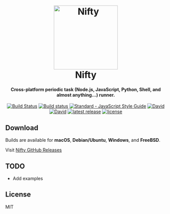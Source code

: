 <h1 align="center">
  <a href="https://github.com/harshjv/nifty"><img src="./build/icon.ico" alt="Nifty" width="200"></a>
  <br>
  Nifty
</h1>

<h4 align="center">Cross-platform periodic task (Node.js, JavaScript, Python, Shell, and almost anything...) runner.</h4>

<p align="center">
  <a href="https://travis-ci.org/harshjv/nifty"><img src="https://travis-ci.org/harshjv/nifty.svg?branch=master" alt="Build Status"></a> <a href="https://ci.appveyor.com/project/harshjv/nifty"><img src="https://ci.appveyor.com/api/projects/status/yp2pv660jh0hidy1?svg=true" alt="Build status"></a> <a href="http://standardjs.com/"><img src="https://img.shields.io/badge/code%20style-standard-brightgreen.svg" alt="Standard - JavaScript Style Guide"></a> <a href="https://github.com/harshjv/nifty/blob/master/app/package.json"><img src="https://david-dm.org/harshjv/nifty.svg?path=/app" alt="David"></a> <a href="https://github.com/harshjv/nifty/blob/master/package.json"><img src="https://img.shields.io/david/dev/harshjv/nifty.svg" alt="David"></a> <a href="https://github.com/harshjv/nifty/releases/latest"><img src="https://img.shields.io/github/release/harshjv/nifty.svg" alt="latest release"></a> <a href="https://github.com/harshjv/nifty/blob/master/LICENSE"><img src="https://img.shields.io/github/license/harshjv/nifty.svg" alt="license"></a>
</p>


## Download

Builds are available for **macOS**, **Debian/Ubuntu**, **Windows**, and **FreeBSD**.

Visit [Nifty GitHub Releases](https://github.com/harshjv/nifty/releases)


## TODO

* Add examples


## License

MIT
